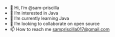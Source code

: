 - 👋 Hi, I’m @sam-priscilla
- 👀 I’m interested in Java
- 🌱 I’m currently learning Java
- 💞️ I’m looking to collaborate on open source
- 📫 How to reach me sampriscilla017@gmail.com

<!---
sam-priscilla/sam-priscilla is a ✨ special ✨ repository because its `README.md` (this file) appears on your GitHub profile.
You can click the Preview link to take a look at your changes.
--->

